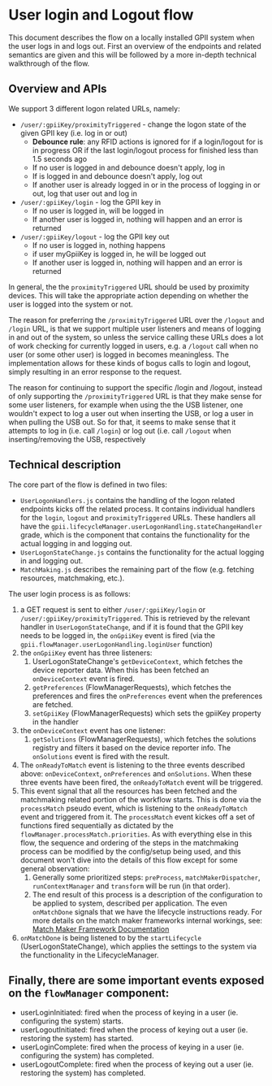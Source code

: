 # User login and Logout flow

This document describes the flow on a locally installed GPII system when the user logs in and logs out. First an
overview of the endpoints and related semantics are given and this will be followed by a more in-depth technical
walkthrough of the flow.

## Overview and APIs

We support 3 different logon related URLs, namely:

* `/user/:gpiiKey/proximityTriggered` - change the logon state of the given GPII key (i.e. log in or out)
  * **Debounce rule**: any RFID actions is ignored for <myGpiiKey> if a login/logout for <myGpiiKey> is in progress OR
    if the last login/logout process for <myGpiiKey> finished less than 1.5 seconds ago
  * If no user is logged in and debounce doesn't apply, log in <myGpiiKey>
  * If <myGpiiKey> is logged in and debounce doesn't apply, log out <myGpiiKey>
  * If another user is already logged in or in the process of logging in or out, log that user out and log in
    <myGpiiKey>
* `/user/:gpiiKey/login` - log the GPII key in
  * If no user is logged in, <myGpiiKey> will be logged in
  * If another user is logged in, nothing will happen and an error is returned
* `/user/:gpiiKey/logout` - log the GPII key out
  * If no user is logged in, nothing happens
  * if user myGpiiKey is logged in, he will be logged out
  * If another user is logged in, nothing will happen and an error is returned

In general, the the `proximityTriggered` URL should be used by proximity devices. This will take the appropriate action
depending on whether the user is logged into the system or not.

The reason for preferring the `/proximityTriggered` URL over the `/logout` and `/login` URL, is that we support multiple
user listeners and means of logging in and out of the system, so unless the service calling these URLs does a lot of
work checking for currently logged in users, e.g. a `/logout` call when no user (or some other user) is logged in
becomes meaningless. The implementation allows for these kinds of bogus calls to login and logout, simply resulting in
an error response to the request.

The reason for continuing to support the specific /login and /logout, instead of only supporting the
`/proximityTriggered` URL is that they make sense for some user listeners, for example when using the the USB listener,
one wouldn't expect to log a user out when inserting the USB, or log a user in when pulling the USB out. So for that, it
seems to make sense that it attempts to log in (i.e. call `/login`) or log out (i.e. call `/logout` when
inserting/removing the USB, respectively

## Technical description

The core part of the flow is defined in two files:

* `UserLogonHandlers.js` contains the handling of the logon related endpoints kicks off the related process. It
  contains individual handlers for the `login`, `logout` and `proximityTriggered` URLs. These handlers all have the
  `gpii.lifecycleManager.userLogonHandling.stateChangeHandler` grade, which is the component that contains the functionality
  for the actual logging in and logging out.
* `UserLogonStateChange.js` contains the functionality for the actual logging in and logging out.
* `MatchMaking.js` describes the remaining part of the flow (e.g. fetching resources, matchmaking, etc.).

The user login process is as follows:

1. a GET request is sent to either `/user/:gpiiKey/login` or `/user/:gpiiKey/proximityTriggered`. This is retrieved by
   the relevant handler in `UserLogonStateChange`, and if it is found that the GPII key needs to be logged in, the
   `onGpiiKey` event is fired (via the `gpii.flowManager.userLogonHandling.loginUser` function)
2. the `onGpiiKey` event has three listeners:
   1. UserLogonStateChange's `getDeviceContext`, which fetches the device reporter data. When this has been fetched an
      `onDeviceContext` event is fired.
   2. `getPreferences` (FlowManagerRequests), which fetches the preferences and fires the `onPreferences` event when the
      preferences are fetched.
   3. `setGpiiKey` (FlowManagerRequests) which sets the gpiiKey property in the handler
3. the `onDeviceContext` event has one listener:
   1. `getSolutions` (FlowManagerRequests), which fetches the solutions registry and filters it based on the device
      reporter info. The `onSolutions` event is fired with the result.
4. The `onReadyToMatch` event is listening to the three events described above: `onDeviceContext`, `onPreferences` and
   `onSolutions`. When these three events have been fired, the `onReadyToMatch` event will be triggered.
5. This event signal that all the resources has been fetched and the matchmaking related portion of the workflow starts.
   This is done via the `processMatch` pseudo event, which is listening to the `onReadyToMatch` event and triggered from
   it. The `processMatch` event kickes off a set of functions fired sequentially as dictated by the
   `flowManager.processMatch.priorities`. As with everything else in this flow, the sequence and ordering of the steps
   in the matchmaking process can be modified by the config/setup being used, and this document won't dive into the
   details of this flow except for some general observation:
   1. Generally some prioritized steps: `preProcess`, `matchMakerDispatcher`, `runContextManager` and `transform` will
      be run (in that order).
   2. The end result of this process is a description of the configuration to be applied to system, described per
      application. The even `onMatchDone` signals that we have the lifecycle instructions ready. For more details on the
      match maker frameworks internal workings, see: [Match Maker Framework Documentation](MatchMakerFramework.md)
6. `onMatchDone` is being listened to by the `startLifecycle` (UserLogonStateChange), which applies the settings to the
   system via the functionality in the LifecycleManager.

## Finally, there are some important events exposed on the `flowManager` component:

* userLoginInitiated: fired when the process of keying in a user (ie. configuring the system) starts.
* userLogoutInitiated: fired when the process of keying out a user (ie. restoring the system) has started.
* userLoginComplete: fired when the process of keying in a user (ie. configuring the system) has completed.
* userLogoutComplete: fired when the process of keying out a user (ie. restoring the system) has completed.
